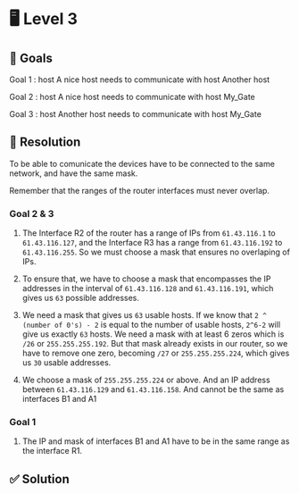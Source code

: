 # 🖥️ Level 3

## 🎯 Goals

Goal 1 : host A nice host needs to communicate with host Another host

Goal 2 : host A nice host needs to communicate with host My_Gate

Goal 3 : host Another host needs to communicate with host My_Gate

## 🔧 Resolution

To be able to comunicate the devices have to be connected to the same network, and have the same mask.

Remember that the ranges of the router interfaces must never overlap.

### Goal 2 & 3

1. The Interface R2 of the router has a range of IPs from `61.43.116.1` to `61.43.116.127`, and the Interface R3 has a range from `61.43.116.192` to `61.43.116.255`. So we must choose a mask that ensures no overlaping of IPs.

2. To ensure that, we have to choose a mask that encompasses the IP addresses in the interval of `61.43.116.128` and `61.43.116.191`, which gives us `63` possible addresses.

3. We need a mask that gives us `63` usable hosts. If we know that `2 ^ (number of 0's) - 2` is equal to the number of usable hosts, `2^6-2` will give us exactly `63` hosts. We need a mask with at least 6 zeros which is `/26` or `255.255.255.192`. But that mask already exists in our router, so we have to remove one zero, becoming `/27` or `255.255.255.224`, which gives us `30` usable addresses.

4. We choose a mask of `255.255.255.224` or above. And an IP address between `61.43.116.129` and `61.43.116.158`. And cannot be the same as interfaces B1 and A1

### Goal 1

1. The IP and mask of interfaces B1 and A1 have to be in the same range as the interface R1.


## ✅ Solution


